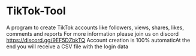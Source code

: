 # TikTok-Tool
A program to create TikTok accounts like followers, views, shares, likes, comments and reports 
For more information please join us on discord https://discord.gg/9EF5DZbkTQ
Account creation is 100% automaticAt the end you will receive a CSV file with the login data
